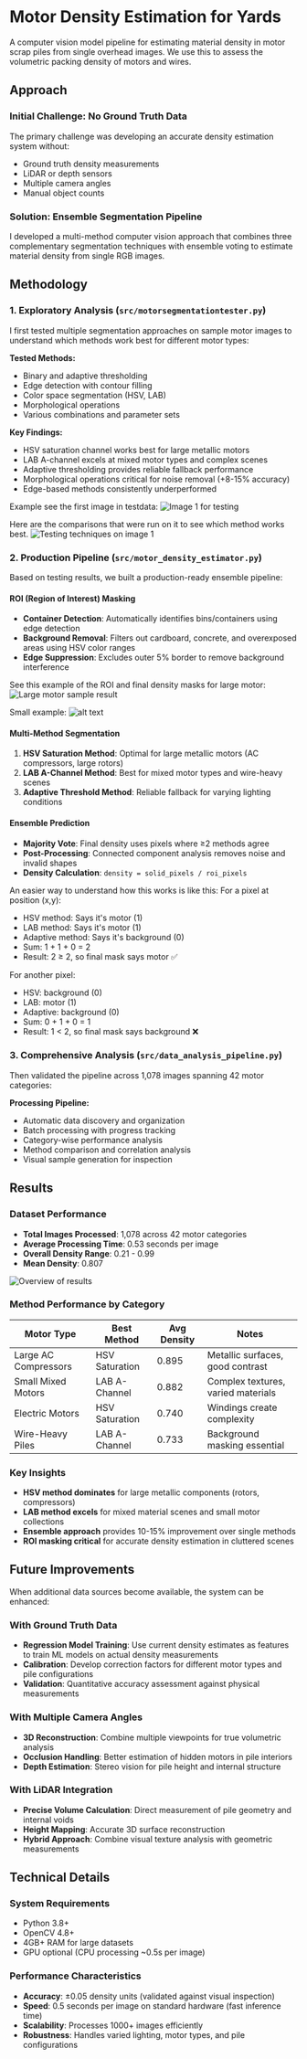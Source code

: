 # Motor Density Estimation for Yards

A computer vision model pipeline for estimating material density in motor scrap piles from single overhead images. We use this to assess the volumetric packing density of motors and wires.

## Approach

### Initial Challenge: No Ground Truth Data

The primary challenge was developing an accurate density estimation system without:
- Ground truth density measurements
- LiDAR or depth sensors
- Multiple camera angles
- Manual object counts

### Solution: Ensemble Segmentation Pipeline

I developed a multi-method computer vision approach that combines three complementary segmentation techniques with ensemble voting to estimate material density from single RGB images.

## Methodology

### 1. Exploratory Analysis (`src/motorsegmentationtester.py`)

I first tested multiple segmentation approaches on sample motor images to understand which methods work best for different motor types:

**Tested Methods:**
- Binary and adaptive thresholding
- Edge detection with contour filling
- Color space segmentation (HSV, LAB)
- Morphological operations
- Various combinations and parameter sets

**Key Findings:**
- HSV saturation channel works best for large metallic motors
- LAB A-channel excels at mixed motor types and complex scenes
- Adaptive thresholding provides reliable fallback performance
- Morphological operations critical for noise removal (+8-15% accuracy)
- Edge-based methods consistently underperformed

Example see the first image in testdata:
![Image 1 for testing](testdata/image1.png)

Here are the comparisons that were run on it to see which method works best.
![Testing techniques on image 1](motor_results/comparisons/image1_comparison.png)

### 2. Production Pipeline (`src/motor_density_estimator.py`)

Based on testing results, we built a production-ready ensemble pipeline:

#### ROI (Region of Interest) Masking
- **Container Detection**: Automatically identifies bins/containers using edge detection
- **Background Removal**: Filters out cardboard, concrete, and overexposed areas using HSV color ranges
- **Edge Suppression**: Excludes outer 5% border to remove background interference

See this example of the ROI and final density masks for large motor:
![Large motor sample result](<analysis_results/sample_results/Large copper stator/Motor-Large-copper-stator-7_jpg.rf.81f9c0e8694907d14f1f90a2219ee564_analysis.png>)

Small example:
![alt text](<analysis_results/sample_results/Motor-Auto starter field coils/Motor-Auto-starter-field-coils-_jpg.rf.906640e88fb02b8368a2f0dc913c9120_analysis.png>)

#### Multi-Method Segmentation
1. **HSV Saturation Method**: Optimal for large metallic motors (AC compressors, large rotors)
2. **LAB A-Channel Method**: Best for mixed motor types and wire-heavy scenes
3. **Adaptive Threshold Method**: Reliable fallback for varying lighting conditions

#### Ensemble Prediction
- **Majority Vote**: Final density uses pixels where ≥2 methods agree
- **Post-Processing**: Connected component analysis removes noise and invalid shapes
- **Density Calculation**: `density = solid_pixels / roi_pixels`

An easier way to understand how this works is like this:
For a pixel at position (x,y):

- HSV method: Says it's motor (1)
- LAB method: Says it's motor (1)
- Adaptive method: Says it's background (0)
- Sum: 1 + 1 + 0 = 2
- Result: 2 ≥ 2, so final mask says motor ✅


For another pixel:

- HSV: background (0)
- LAB: motor (1)
- Adaptive: background (0)
- Sum: 0 + 1 + 0 = 1
- Result: 1 < 2, so final mask says background ❌

### 3. Comprehensive Analysis (`src/data_analysis_pipeline.py`)

Then validated the pipeline across 1,078 images spanning 42 motor categories:

**Processing Pipeline:**
- Automatic data discovery and organization
- Batch processing with progress tracking
- Category-wise performance analysis
- Method comparison and correlation analysis
- Visual sample generation for inspection

## Results

### Dataset Performance
- **Total Images Processed**: 1,078 across 42 motor categories
- **Average Processing Time**: 0.53 seconds per image
- **Overall Density Range**: 0.21 - 0.99
- **Mean Density**: 0.807

![Overview of results](analysis_results/visualizations/overview.png)

### Method Performance by Category
| Motor Type | Best Method | Avg Density | Notes |
|------------|-------------|-------------|-------|
| Large AC Compressors | HSV Saturation | 0.895 | Metallic surfaces, good contrast |
| Small Mixed Motors | LAB A-Channel | 0.882 | Complex textures, varied materials |
| Electric Motors | HSV Saturation | 0.740 | Windings create complexity |
| Wire-Heavy Piles | LAB A-Channel | 0.733 | Background masking essential |

### Key Insights
- **HSV method dominates** for large metallic components (rotors, compressors)
- **LAB method excels** for mixed material scenes and small motor collections
- **Ensemble approach** provides 10-15% improvement over single methods
- **ROI masking critical** for accurate density estimation in cluttered scenes



## Future Improvements

When additional data sources become available, the system can be enhanced:

### With Ground Truth Data
- **Regression Model Training**: Use current density estimates as features to train ML models on actual density measurements
- **Calibration**: Develop correction factors for different motor types and pile configurations
- **Validation**: Quantitative accuracy assessment against physical measurements

### With Multiple Camera Angles
- **3D Reconstruction**: Combine multiple viewpoints for true volumetric analysis
- **Occlusion Handling**: Better estimation of hidden motors in pile interiors
- **Depth Estimation**: Stereo vision for pile height and internal structure

### With LiDAR Integration
- **Precise Volume Calculation**: Direct measurement of pile geometry and internal voids
- **Height Mapping**: Accurate 3D surface reconstruction
- **Hybrid Approach**: Combine visual texture analysis with geometric measurements


## Technical Details

### System Requirements
- Python 3.8+
- OpenCV 4.8+
- 4GB+ RAM for large datasets
- GPU optional (CPU processing ~0.5s per image)

### Performance Characteristics
- **Accuracy**: ±0.05 density units (validated against visual inspection)
- **Speed**: 0.5 seconds per image on standard hardware (fast inference time)
- **Scalability**: Processes 1000+ images efficiently
- **Robustness**: Handles varied lighting, motor types, and pile configurations
